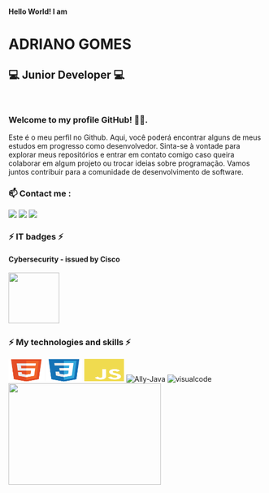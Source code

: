 
<h4> Hello World! I am </h4>
<h1> ADRIANO GOMES</h1>
<h2> 💻 Junior Developer 💻 </h2>  
<br>          
<h3> Welcome to my profile GitHub! 👋🏻. </h3>   
Este é o meu perfil no Github. Aqui, você poderá encontrar alguns de meus estudos em progresso como desenvolvedor. Sinta-se à vontade para explorar meus repositórios e entrar em contato comigo caso queira colaborar em algum projeto ou trocar ideias sobre programação. Vamos juntos contribuir para a comunidade de desenvolvimento de software.

  
<h3>📫 Contact me :<br></h3> 
<div> 
  <a href="https://www.instagram.com/ag013/" target="_blank"><img src="https://img.shields.io/badge/-Instagram-%23E4405F?style=for-the-badge&logo=instagram&logoColor=white" target="_blank"></a>
  <a href="https://www.linkedin.com/feed/" target="_blank"><img src="https://img.shields.io/badge/-LinkedIn-%230077B5?style=for-the-badge&logo=linkedin&logoColor=white" target="_blank"></a>
  <a href="https://mail.google.com/mail/u/1/#inbox" target="_blank"><img src="https://img.shields.io/badge/Gmail-D14836?style=for-the-badge&logo=gmail&logoColor=white" target="_blank"></a>
</div>

<h3> ⚡ IT badges ⚡ </h3>
<h4>Cybersecurity - issued by Cisco</h4>
<a href="link"><img src="https://images.credly.com/size/680x680/images/af8c6b4e-fc31-47c4-8dcb-eb7a2065dc5b/I2CS__1_.png" width="100" height="100"></a>

<h3> ⚡ My technologies and skills ⚡ <br></h3>
<div style="display: inline_block">
  <img alt="Ally-HTML" height="45" width="70" src="https://raw.githubusercontent.com/devicons/devicon/master/icons/html5/html5-original.svg">
  <img alt="Ally-CSS" height="45" width="70" src="https://raw.githubusercontent.com/devicons/devicon/master/icons/css3/css3-original.svg">
  <img alt="Ally-Js" height="45" width="80" src="https://raw.githubusercontent.com/devicons/devicon/master/icons/javascript/javascript-plain.svg">
  <img alt="Ally-Java" height="75" width="80" src="https://cdn.jsdelivr.net/gh/devicons/devicon/icons/java/java-original-wordmark.svg" />
  <img alt="visualcode" height="50" width="75" src="https://cdn.jsdelivr.net/gh/devicons/devicon/icons/vscode/vscode-original-wordmark.svg">
</div> 


 <div>
  <a href="[https://github.com/Adrianodvs013](https://github.com/Adrianodvs013)"> 
  <img height="200" width="300" src="https://github-readme-stats.vercel.app/api/top-langs/?username=Adrianodvs013&layout=compact&langs_count=16&theme=tokyonight"/>
</div>

